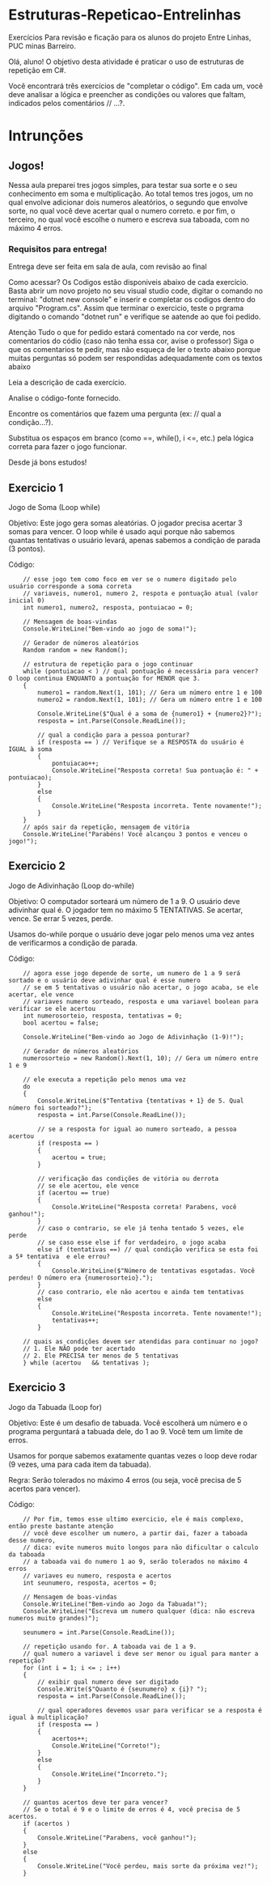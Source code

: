 # Estruturas-Repeticao-Entrelinhas

Exercícios Para revisão e ficação para os alunos do projeto Entre Linhas, PUC minas Barreiro.

Olá, aluno! O objetivo desta atividade é praticar o uso de estruturas de repetição em C#.

Você encontrará três exercícios de "completar o código". Em cada um, você deve analisar a lógica e preencher as condições ou valores que faltam, indicados pelos comentários // ...?.

# Intrunções

## Jogos!

Nessa aula preparei tres jogos simples, para testar sua sorte e o seu conhecimento em soma e multiplicação. Ao total temos tres jogos, um no qual envolve adicionar dois numeros aleatórios, o segundo que envolve sorte, no qual você deve acertar qual o numero correto. e por fim, o terceiro, no qual você escolhe o numero e escreva sua taboada, com no máximo 4 erros.

### Requisitos para entrega!
Entrega deve ser feita em sala de aula, com revisão ao final

Como acessar?
Os Codigos estão disponiveis abaixo de cada exercício. Basta abrir um novo projeto no seu visual studio code, digitar o comando no terminal: "dotnet new console" e inserir e completar os codigos dentro do arquivo "Program.cs". Assim que terminar o exercicio, teste o prgrama digitando o comando "dotnet run" e verifique se aatende ao que foi pedido.

Atenção
Tudo o que for pedido estará comentado na cor verde, nos comentarios do códio (caso não tenha essa cor, avise o professor) Siga o que os comentarios te pedir, mas não esqueça de ler o texto abaixo porque muitas perguntas só podem ser respondidas adequadamente com os textos abaixo

Leia a descrição de cada exercício.

Analise o código-fonte fornecido.

Encontre os comentários que fazem uma pergunta (ex: // qual a condição...?).

Substitua os espaços em branco (como ==, while(), i <=, etc.) pela lógica correta para fazer o jogo funcionar.

Desde já bons estudos!

## Exercicio 1

Jogo de Soma (Loop while)

Objetivo: Este jogo gera somas aleatórias. O jogador precisa acertar 3 somas para vencer. O loop while é usado aqui porque não sabemos quantas tentativas o usuário levará, apenas sabemos a condição de parada (3 pontos).

Código:

        // esse jogo tem como foco em ver se o numero digitado pelo usuário corresponde a soma correta
        // variaveis, numero1, numero 2, respota e pontuação atual (valor inicial 0)
        int numero1, numero2, resposta, pontuiacao = 0;

        // Mensagem de boas-vindas
        Console.WriteLine("Bem-vindo ao jogo de soma!");

        // Gerador de números aleatórios
        Random random = new Random();

        // estrutura de repetição para o jogo continuar 
        while (pontuiacao < ) // qual pontuação é necessária para vencer? O loop continua ENQUANTO a pontuação for MENOR que 3.
        {
            numero1 = random.Next(1, 101); // Gera um número entre 1 e 100
            numero2 = random.Next(1, 101); // Gera um número entre 1 e 100

            Console.WriteLine($"Qual é a soma de {numero1} + {numero2}?");
            resposta = int.Parse(Console.ReadLine());

            // qual a condição para a pessoa ponturar?
            if (resposta == ) // Verifique se a RESPOSTA do usuário é IGUAL à soma
            {
                pontuiacao++;
                Console.WriteLine("Resposta correta! Sua pontuação é: " + pontuiacao);
            }
            else
            {
                Console.WriteLine("Resposta incorreta. Tente novamente!");
            }
        }
        // após sair da repetição, mensagem de vitória
        Console.WriteLine("Parabéns! Você alcançou 3 pontos e venceu o jogo!");


## Exercicio 2

Jogo de Adivinhação (Loop do-while)

Objetivo: O computador sorteará um número de 1 a 9. O usuário deve adivinhar qual é. O jogador tem no máximo 5 TENTATIVAS. Se acertar, vence. Se errar 5 vezes, perde.

Usamos do-while porque o usuário deve jogar pelo menos uma vez antes de verificarmos a condição de parada.

Código:

        // agora esse jogo depende de sorte, um numero de 1 a 9 será sortado e o usuário deve adivinhar qual é esse numero
        // se em 5 tentativas o usuário não acertar, o jogo acaba, se ele acertar, ele vence
        // variaves numero sorteado, resposta e uma variavel boolean para verificar se ele acertou
        int numerosorteio, resposta, tentativas = 0;
        bool acertou = false;
        
        Console.WriteLine("Bem-vindo ao Jogo de Adivinhação (1-9)!");

        // Gerador de números aleatórios
        numerosorteio = new Random().Next(1, 10); // Gera um número entre 1 e 9

        // ele executa a repetição pelo menos uma vez
        do
        {
            Console.WriteLine($"Tentativa {tentativas + 1} de 5. Qual número foi sorteado?");
            resposta = int.Parse(Console.ReadLine());
            
            // se a resposta for igual ao numero sorteado, a pessoa acertou
            if (resposta == )
            {
                acertou = true;
            }

            // verificação das condições de vitória ou derrota
            // se ele acertou, ele vence
            if (acertou == true)
            {
                Console.WriteLine("Resposta correta! Parabens, você ganhou!");
            }
            // caso o contrario, se ele já tenha tentado 5 vezes, ele perde
            // se caso esse else if for verdadeiro, o jogo acaba
            else if (tentativas ==) // qual condição verifica se esta foi a 5ª tentativa  e ele errou?
            {
                Console.WriteLine($"Número de tentativas esgotadas. Você perdeu! O número era {numerosorteio}.");
            }
            // caso contrario, ele não acertou e ainda tem tentativas
            else
            {
                Console.WriteLine("Resposta incorreta. Tente novamente!");
                tentativas++;
            }

        // quais as condições devem ser atendidas para continuar no jogo?
        // 1. Ele NÃO pode ter acertado 
        // 2. Ele PRECISA ter menos de 5 tentativas 
        } while (acertou   && tentativas ); 


## Exercicio 3

Jogo da Tabuada (Loop for)

Objetivo: Este é um desafio de tabuada. Você escolherá um número e o programa perguntará a tabuada dele, do 1 ao 9. Você tem um limite de erros.

Usamos for porque sabemos exatamente quantas vezes o loop deve rodar (9 vezes, uma para cada item da tabuada).

Regra: Serão tolerados no máximo 4 erros (ou seja, você precisa de 5 acertos para vencer).

Código:

        // Por fim, temos esse ultimo exercicio, ele é mais complexo, então preste bastante atenção
        // você deve escolher um numero, a partir dai, fazer a taboada desse numero,
        // dica: evite numeros muito longos para não dificultar o calculo da taboada
        // a taboada vai do numero 1 ao 9, serão tolerados no máximo 4 erros
        // variaves eu numero, resposta e acertos
        int seunumero, resposta, acertos = 0;

        // Mensagem de boas-vindas
        Console.WriteLine("Bem-vindo ao Jogo da Tabuada!");
        Console.WriteLine("Escreva um numero qualquer (dica: não escreva numeros muito grandes)");

        seunumero = int.Parse(Console.ReadLine());

        // repetição usando for. A taboada vai de 1 a 9.
        // qual numero a variavel i deve ser menor ou igual para manter a repetição?
        for (int i = 1; i <= ; i++)
        {
            // exibir qual numero deve ser digitado
            Console.Write($"Quanto é {seunumero} x {i}? ");
            resposta = int.Parse(Console.ReadLine());

            // qual operadores devemos usar para verificar se a resposta é igual à multiplicação?
            if (resposta == )
            {
                acertos++;
                Console.WriteLine("Correto!");
            }
            else
            {
                Console.WriteLine("Incorreto.");
            }
        }

        // quantos acertos deve ter para vencer?
        // Se o total é 9 e o limite de erros é 4, você precisa de 5 acertos.
        if (acertos )
        {
            Console.WriteLine("Parabens, você ganhou!");
        }
        else
        {
            Console.WriteLine("Você perdeu, mais sorte da próxima vez!");
        }
